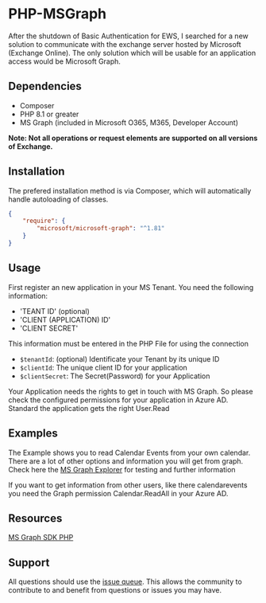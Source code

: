 # PHP-MSGraph

After the shutdown of Basic Authentication for EWS, I searched for a new solution to communicate with the exchange server hosted by Microsoft (Exchange Online). 
The only solution which will be usable for an application access would be Microsoft Graph. 

## Dependencies

* Composer
* PHP 8.1 or greater
* MS Graph (included in Microsoft O365, M365, Developer Account)

**Note: Not all operations or request elements are supported on all versions of
Exchange.**

## Installation

The prefered installation method is via Composer, which will automatically
handle autoloading of classes.

```json
{
    "require": {
        "microsoft/microsoft-graph": "^1.81"
    }
}
```

## Usage

First register an new application in your MS Tenant. 
You need the following information:
* 'TEANT ID' (optional)
* 'CLIENT (APPLICATION) ID'
* 'CLIENT SECRET'

This information must be entered in the PHP File for using the connection

* `$tenantId`: (optional) Identificate your Tenant by its unique ID
* `$clientId`: The unique client ID for your application
* `$clientSecret`: The Secret(Password) for your Application

Your Application needs the rights to get in touch with MS Graph. 
So please check the configured permissions for your application in Azure AD. 
Standard the application gets the right User.Read


## Examples

The Example shows you to read Calendar Events from your own calendar. 
There are a lot of other options and information you will get from graph. 
Check here the [MS Graph Explorer](https://developer.microsoft.com/en-us/graph/graph-explorer) for testing and further information

If you want to get information from other users, like there calendarevents you need the Graph permission Calendar.ReadAll in your Azure AD.

## Resources
[MS Graph SDK PHP](https://github.com/microsoftgraph/msgraph-sdk-php)


## Support

All questions should use the [issue queue](https://github.com/trovanaffm/PHP-MSGraph/issues). This allows the community to
contribute to and benefit from questions or issues you may have. 

